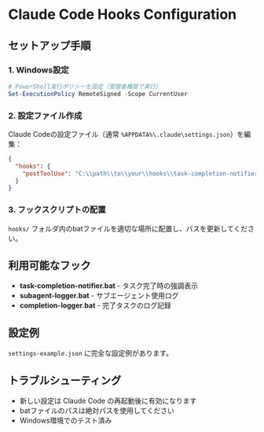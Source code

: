 # Claude Code Hooks Configuration

## セットアップ手順

### 1. Windows設定
```powershell
# PowerShell実行ポリシーを設定（管理者権限で実行）
Set-ExecutionPolicy RemoteSigned -Scope CurrentUser
```

### 2. 設定ファイル作成
Claude Codeの設定ファイル（通常 `%APPDATA%\.claude\settings.json`）を編集：

```json
{
  "hooks": {
    "postToolUse": "C:\\path\\to\\your\\hooks\\task-completion-notifier.bat"
  }
}
```

### 3. フックスクリプトの配置
`hooks/` フォルダ内のbatファイルを適切な場所に配置し、パスを更新してください。

## 利用可能なフック

- **task-completion-notifier.bat** - タスク完了時の強調表示
- **subagent-logger.bat** - サブエージェント使用ログ
- **completion-logger.bat** - 完了タスクのログ記録

## 設定例
`settings-example.json` に完全な設定例があります。

## トラブルシューティング
- 新しい設定は Claude Code の再起動後に有効になります
- batファイルのパスは絶対パスを使用してください
- Windows環境でのテスト済み